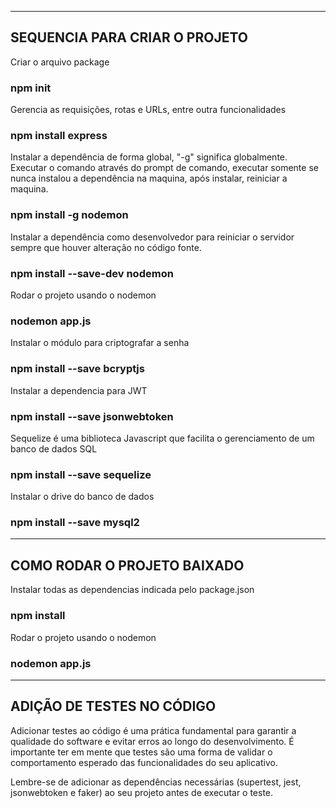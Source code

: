 --------------------------------
SEQUENCIA PARA CRIAR O PROJETO
-------------------------------
Criar o arquivo package
### npm init

Gerencia as requisições, rotas e URLs, entre outra funcionalidades
### npm install express

Instalar a dependência de forma global, "-g" significa globalmente. Executar o comando através do prompt de comando, executar somente se nunca instalou a dependência na maquina, após instalar, reiniciar a maquina.
### npm install -g nodemon

Instalar a dependência como desenvolvedor para reiniciar o servidor sempre que houver alteração no código fonte.
### npm install --save-dev nodemon

Rodar o projeto usando o nodemon 
### nodemon app.js

Instalar o módulo para criptografar a senha
### npm install --save bcryptjs

Instalar a dependencia para JWT
### npm install --save jsonwebtoken

Sequelize é uma biblioteca Javascript que facilita o gerenciamento de um banco de dados SQL
### npm install --save sequelize

Instalar o drive do banco de dados
### npm install --save mysql2

------------------------------
COMO RODAR O PROJETO BAIXADO
-----------------------------
Instalar todas as dependencias indicada pelo package.json
### npm install

Rodar o projeto usando o nodemon 
### nodemon app.js

-----------------------------
ADIÇÃO DE TESTES NO CÓDIGO
-----------------------------
Adicionar testes ao código é uma prática fundamental para garantir a qualidade do software e evitar erros ao longo do desenvolvimento.
É importante ter em mente que testes são uma forma de validar o comportamento esperado das funcionalidades do seu aplicativo.

Lembre-se de adicionar as dependências necessárias (supertest, jest, jsonwebtoken e faker) ao seu projeto antes de executar o teste.
